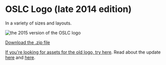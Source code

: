 # OSLC Logo (late 2014 edition)

In a variety of sizes and layouts.

![the 2015 version of the OSLC logo](https://cloud.githubusercontent.com/assets/870668/5013857/1f30cdec-6a5f-11e4-8b03-9d6604439f62.png)

[Download the .zip file](https://github.com/OSLC/logo/archive/master.zip)

[If you're looking for assets for the old logo, try here](https://github.com/OSLC/logo/tree/legacy-logo). Read about the update [here](http://oslc.github.io/redesign/posts/logo.html) and [here](http://oslc.github.io/redesign/posts/logo-and-colors-again.html).